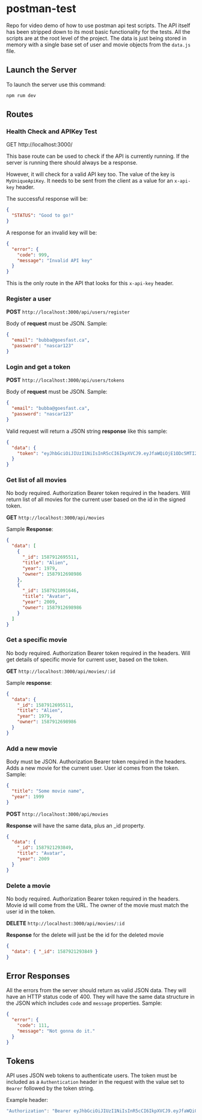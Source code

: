 # postman-test

Repo for video demo of how to use postman api test scripts. The API itself has been stripped down to its most basic functionality for the tests. All the scripts are at the root level of the project. The data is just being stored in memory with a single base set of user and movie objects from the `data.js` file.

## Launch the Server

To launch the server use this command:

```sh
npm rum dev
```

## Routes

### Health Check and APIKey Test

GET http://localhost:3000/

This base route can be used to check if the API is currently running. If the server is running there should always be a response.

However, it will check for a valid API key too. The value of the key is `MyUniqueApiKey`. It needs to be sent from the client as a value for an `x-api-key` header.

The successful response will be:

```json
{
  "STATUS": "Good to go!"
}
```

A response for an invalid key will be:

```json
{
  "error": {
    "code": 999,
    "message": "Invalid API key"
  }
}
```

This is the only route in the API that looks for this `x-api-key` header.

### Register a user

**POST** `http://localhost:3000/api/users/register`

Body of **request** must be JSON. Sample:

```json
{
  "email": "bubba@goesfast.ca",
  "password": "nascar123"
}
```

### Login and get a token

**POST** `http://localhost:3000/api/users/tokens`

Body of **request** must be JSON. Sample:

```json
{
  "email": "bubba@goesfast.ca",
  "password": "nascar123"
}
```

Valid request will return a JSON string **response** like this sample:

```json
{
  "data": {
    "token": "eyJhbGciOiJIUzI1NiIsInR5cCI6IkpXVCJ9.eyJfaWQiOjE1ODc5MTI2OTg5ODYsImlhdCI6MTU4NzkyMDIyOH0.E9oDnlXb4Bw6Kr4672BwNdav-51p_qOs58shQWrfkog"
  }
}
```

### Get list of all movies

No body required. Authorization Bearer token required in the headers. Will return list of all movies for the current user based on the id in the signed token.

**GET** `http://localhost:3000/api/movies`

Sample **Response**:

```json
{
  "data": [
    {
      "_id": 1587912695511,
      "title": "Alien",
      "year": 1979,
      "owner": 1587912698986
    },
    {
      "_id": 1587921091646,
      "title": "Avatar",
      "year": 2009,
      "owner": 1587912698986
    }
  ]
}
```

### Get a specific movie

No body required. Authorization Bearer token required in the headers. Will get details of specific movie for current user, based on the token.

**GET** `http://localhost:3000/api/movies/:id`

Sample **response**:

```json
{
  "data": {
    "_id": 1587912695511,
    "title": "Alien",
    "year": 1979,
    "owner": 1587912698986
  }
}
```

### Add a new movie

Body must be JSON. Authorization Bearer token required in the headers. Adds a new movie for the current user. User id comes from the token. Sample:

```json
{
  "title": "Some movie name",
  "year": 1999
}
```

**POST** `http://localhost:3000/api/movies`

**Response** will have the same data, plus an \_id property.

```json
{
  "data": {
    "_id": 1587921293849,
    "title": "Avatar",
    "year": 2009
  }
}
```

### Delete a movie

No body required. Authorization Bearer token required in the headers. Movie id will come from the URL. The owner of the movie must match the user id in the token.

**DELETE** `http://localhost:3000/api/movies/:id`

**Response** for the delete will just be the id for the deleted movie

```json
{
  "data": { "_id": 1587921293849 }
}
```

## Error Responses

All the errors from the server should return as valid JSON data. They will have an HTTP status code of 400. They will have the same data structure in the JSON which includes `code` and `message` properties. Sample:

```json
{
  "error": {
    "code": 111,
    "message": "Not gonna do it."
  }
}
```

## Tokens

API uses JSON web tokens to authenticate users. The token must be included as a `Authentication` header in the request with the value set to `Bearer` followed by the token string.

Example header:

```js
"Authorization": "Bearer eyJhbGciOiJIUzI1NiIsInR5cCI6IkpXVCJ9.eyJfaWQiOjE1ODc5MTI2OTg5ODYsImlhdCI6MTU4NzkyMDIyOH0.E9oDnlXb4Bw6Kr4672BwNdav-51p_qOs58shQWrfkog"
```
